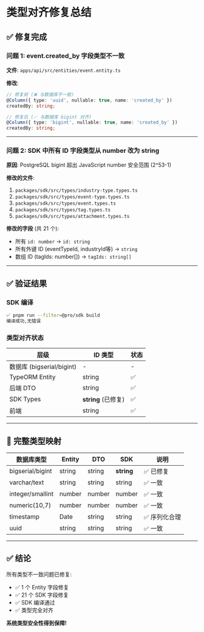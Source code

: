 # 类型对齐修复总结

## ✅ 修复完成

### 问题 1: event.created_by 字段类型不一致

**文件**: `apps/api/src/entities/event.entity.ts`

**修改**:
```typescript
// 修复前 (❌ 与数据库不一致)
@Column({ type: 'uuid', nullable: true, name: 'created_by' })
createdBy: string;

// 修复后 (✅ 与数据库 bigint 对齐)
@Column({ type: 'bigint', nullable: true, name: 'created_by' })
createdBy: string;
```

---

### 问题 2: SDK 中所有 ID 字段类型从 number 改为 string

**原因**: PostgreSQL bigint 超出 JavaScript number 安全范围 (2^53-1)

**修改的文件**:
1. `packages/sdk/src/types/industry-type.types.ts`
2. `packages/sdk/src/types/event-type.types.ts`
3. `packages/sdk/src/types/event.types.ts`
4. `packages/sdk/src/types/tag.types.ts`
5. `packages/sdk/src/types/attachment.types.ts`

**修改的字段** (共 21 个):
- 所有 `id: number` → `id: string`
- 所有外键 ID (eventTypeId, industryId等) → `string`
- 数组 ID (tagIds: number[]) → `tagIds: string[]`

---

## ✅ 验证结果

### SDK 编译
```bash
✅ pnpm run --filter=@pro/sdk build
编译成功,无错误
```

### 类型对齐状态

| 层级 | ID 类型 | 状态 |
|------|---------|------|
| 数据库 (bigserial/bigint) | - | - |
| TypeORM Entity | string | ✅ |
| 后端 DTO | string | ✅ |
| SDK Types | **string** (已修复) | ✅ |
| 前端 | string | ✅ |

---

## 📝 完整类型映射

| 数据库类型 | Entity | DTO | SDK | 说明 |
|-----------|--------|-----|-----|------|
| bigserial/bigint | string | string | **string** | ✅ 已修复 |
| varchar/text | string | string | string | ✅ 一致 |
| integer/smallint | number | number | number | ✅ 一致 |
| numeric(10,7) | number | number | number | ✅ 一致 |
| timestamp | Date | string | string | ✅ 序列化合理 |
| uuid | string | string | string | ✅ 一致 |

---

## ✅ 结论

所有类型不一致问题已修复:
- ✅ 1 个 Entity 字段修复
- ✅ 21 个 SDK 字段修复
- ✅ SDK 编译通过
- ✅ 类型完全对齐

**系统类型安全性得到保障!**
